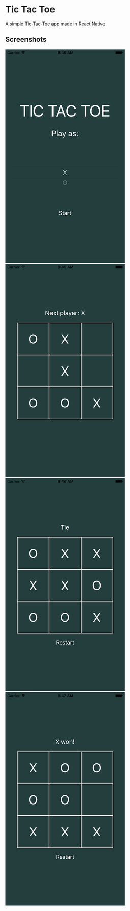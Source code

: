 # Tic Tac Toe

A simple Tic-Tac-Toe app made in React Native.

## Screenshots

![alt text](./start.png)
![alt text](./game.png)
![alt text](./tie.png)
![alt text](./win.png)
